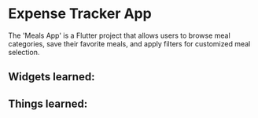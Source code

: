 # Expense Tracker App

The 'Meals App' is a Flutter project that allows users to browse meal categories, save their favorite meals, and apply filters for customized meal selection.

## Widgets learned:

## Things learned:
